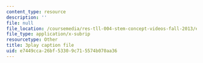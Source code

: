 ```yaml
---
content_type: resource
description: ''
file: null
file_location: /coursemedia/res-tll-004-stem-concept-videos-fall-2013/e7449cca26bf53309c715574b070aa36_3gxNrc_EEN8.vtt
file_type: application/x-subrip
resourcetype: Other
title: 3play caption file
uid: e7449cca-26bf-5330-9c71-5574b070aa36
---
```

